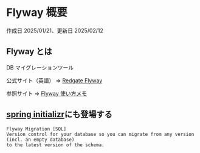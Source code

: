 # Flyway 概要

作成日 2025/01/21、更新日 2025/02/12

## Flyway とは

DB マイグレーションツール

公式サイト（英語） => [Redgate Flyway](https://www.red-gate.com/products/flyway/)

参照サイト => [Flyway 使い方メモ](https://qiita.com/opengl-8080/items/6368c19a06521b65a655)

## [spring initializr](https://start.spring.io/)にも登場する

```text
Flyway Migration [SQL]
Version control for your database so you can migrate from any version (incl. an empty database)
to the latest version of the schema.
```

